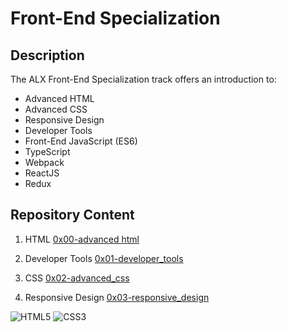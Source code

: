 # Front-End Specialization

## Description
The ALX Front-End Specialization track offers an introduction to:
* Advanced HTML
* Advanced CSS
* Responsive Design
* Developer Tools
* Front-End JavaScript (ES6)
* TypeScript
* Webpack
* ReactJS
* Redux

## Repository Content
1. HTML
[0x00-advanced html](https://github.com/Speck249/alx-frontend/tree/master/0x00-html_advanced)

2. Developer Tools
[0x01-developer_tools](https://github.com/Speck249/alx-frontend/tree/master/0x01-developer_tools)

3. CSS
[0x02-advanced_css](https://github.com/Speck249/alx-frontend/tree/master/0x02-CSS_advanced)

4. Responsive Design
[0x03-responsive_design](https://github.com/Speck249/alx-frontend/tree/master/0x03-responsive_design)

![HTML5](https://img.shields.io/badge/html5-%23E34F26.svg?style=for-the-badge&logo=html5&logoColor=white) ![CSS3](https://img.shields.io/badge/css3-%231572B6.svg?style=for-the-badge&logo=css3&logoColor=white)
